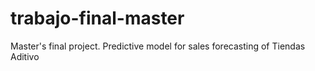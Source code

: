 # trabajo-final-master
Master's final project. Predictive model for sales forecasting of Tiendas Aditivo
